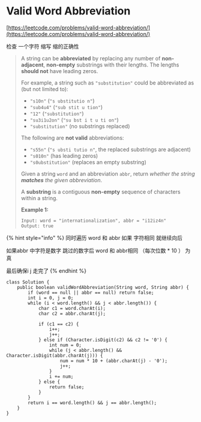 # Valid Word Abbreviation

[https://leetcode.com/problems/valid-word-abbreviation/](https://leetcode.com/problems/valid-word-abbreviation/)

检查 一个字符 缩写 缩的正确性

> A string can be **abbreviated** by replacing any number of **non-adjacent**, **non-empty** substrings with their lengths. The lengths **should not** have leading zeros.
>
> For example, a string such as `"substitution"` could be abbreviated as (but not limited to):
>
> * `"s10n"` (`"s ubstitutio n"`)
> * `"sub4u4"` (`"sub stit u tion"`)
> * `"12"` (`"substitution"`)
> * `"su3i1u2on"` (`"su bst i t u ti on"`)
> * `"substitution"` (no substrings replaced)
>
> The following are **not valid** abbreviations:
>
> * `"s55n"` (`"s ubsti tutio n"`, the replaced substrings are adjacent)
> * `"s010n"` (has leading zeros)
> * `"s0ubstitution"` (replaces an empty substring)
>
> Given a string `word` and an abbreviation `abbr`, return _whether the string **matches** the given abbreviation_.
>
> A **substring** is a contiguous **non-empty** sequence of characters within a string.
>
> &#x20;
>
> **Example 1:**
>
> ```
> Input: word = "internationalization", abbr = "i12iz4n"
> Output: true
> ```

{% hint style="info" %}
同时遍历 word 和 abbr 如果 字符相同 就继续向后

如果abbr 中字符是数字 跳过的数字后 word 和 abbr相同 （每次位数 \* 10 ） 为真

最后确保i j 走完了
{% endhint %}

```
class Solution {
    public boolean validWordAbbreviation(String word, String abbr) {
        if (word == null || abbr == null) return false;
        int i = 0, j = 0;
        while (i < word.length() && j < abbr.length()) {
            char c1 = word.charAt(i);
            char c2 = abbr.charAt(j);
            
            if (c1 == c2) {
                i++;
                j++;
            } else if (Character.isDigit(c2) && c2 != '0') {
                int num = 0;
                while (j < abbr.length() && Character.isDigit(abbr.charAt(j))) {
                    num = num * 10 + (abbr.charAt(j) - '0');
                    j++;
                }
                i += num;
            } else {
                return false;
            }
        }
        return i == word.length() && j == abbr.length();
    }
}
```
